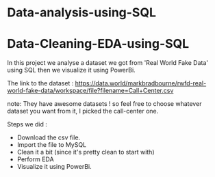 # Data-analysis-using-SQL
# Data-Cleaning-EDA-using-SQL

In this project we analyse a dataset we got from 'Real World Fake Data' using SQL then we visualize it using PowerBi.

The link to the dataset : https://data.world/markbradbourne/rwfd-real-world-fake-data/workspace/file?filename=Call+Center.csv

note: They have awesome datasets ! so feel free to choose whatever dataset you want from it, I picked the call-center one.

Steps we did :
* Download the csv file.
* Import the file to MySQL
* Clean it a bit (since it's pretty clean to start with)
* Perform EDA
* Visualize it using PowerBi.

